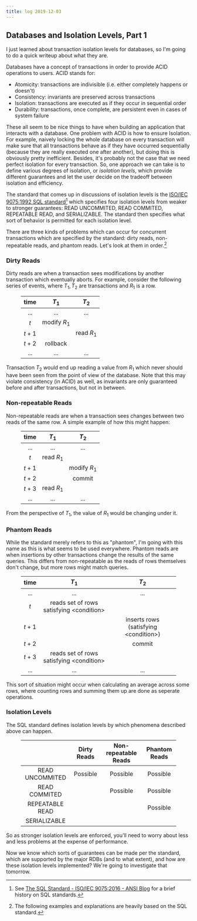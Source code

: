 ```yaml
---
title: log 2019-12-03
---
```


## Databases and Isolation Levels, Part 1

I just learned about transaction isolation levels for databases, so I'm going
to do a quick writeup about what they are.

Databases have a concept of transactions in order to provide 
ACID operations to users. ACID stands for:

- Atomicity: transactions are indivisible (i.e. either completely happens or doesn't)
- Consistency: invariants are preserved across transactions
- Isolation:  transactions are executed as if they occur in sequential order
- Durability: transactions, once complete, are persistent even in cases of system failure

These all seem to be nice things to have when building an application that
interacts with a database. One problem with ACID is how to ensure Isolation.
For example, naively locking the whole database on every transaction will make
sure that all transactions behave as if they have occurred sequentially (because
they are really executed one after another), but doing this is obviously
pretty inefficient. Besides, it's probably not the case that we need perfect
isolation for every transaction. So, one approach we can take is to define
various degrees of isolation, or *isolation levels*, which provide different
guarantees and let the user decide on the tradeoff between isolation and efficiency.

The standard that comes up in discussions of isolation levels is the
[ISO/IEC 9075:1992 SQL standard](http://www.contrib.andrew.cmu.edu/~shadow/sql/sql1992.txt)[^spec]
which specifies four isolation levels from weaker to stronger guarantees:
READ UNCOMMITED, READ COMMITED, REPEATABLE READ, and SERIALIZABLE.
The standard then specifies what sort of behavior is permitted for each
isolation level.

[^spec]:
	See [The SQL Standard - ISO/IEC 9075:2016 - ANSI Blog](https://blog.ansi.org/2018/10/sql-standard-iso-iec-9075-2016-ansi-x3-135/) 
	for a brief history on SQL standards.

There are three kinds of problems which can occur for concurrent transactions
which are specified by the standard: dirty reads, non-repeatable reads, and
phantom reads. Let's look at them in order.[^examples]

[^examples]:
	The following examples and explanations are heavily based on the SQL standard.

### Dirty Reads

Dirty reads are when a transaction sees modifications by another transaction
which eventually aborts. For example, consider the following series of events,
where $T_1, T_2$ are transactions and $R_1$ is a row.

<figure>

|time|$T_1$|$T_2$|
|:--:|:---:|:---:|
|...|...|...|
|$t$|modify $R_1$||
|$t+1$||read $R_1$|
|$t+2$|rollback||
|...|...|...|

</figure>

Transaction $T_2$ would end up reading a value from $R_1$ which never should
have been seen from the point of view of the database. Note that this
may violate consistency (in ACID) as well, as invariants are only guaranteed
before and after transactions, but not in between.

### Non-repeatable Reads

Non-repeatable reads are when a transaction sees changes between two reads of
the same row. A simple example of how this might happen:

<figure>

|time|$T_1$|$T_2$|
|:--:|:---:|:---:|
|...|...|...|
|$t$|read $R_1$||
|$t+1$||modify $R_1$|
|$t+2$||commit|
|$t+3$|read $R_1$||
|...|...|...|

</figure>

From the perspective of $T_1$, the value of $R_1$ would be changing under it.

### Phantom Reads

While the standard merely refers to this as "phantom", I'm going with
this name as this is what seems to be used everywhere. Phantom reads are
when insertions by other transactions change the results of the same queries.
This differs from non-repeatable as the reads of rows themselves don't change,
but more rows might match queries.

<figure>

|time|$T_1$|$T_2$|
|:--:|:---:|:---:|
|...|...|...|
|$t$|reads set of rows satisfying \<condition\>||
|$t+1$||inserts rows (satisfying \<condition\>)|
|$t+2$||commit|
|$t+3$|reads set of rows satisfying \<condition\>||
|...|...|...|

</figure>

This sort of situation might occur when calculating an average across
some rows, where counting rows and summing them up are done as seperate
operations.

### Isolation Levels

The SQL standard defines isolation levels by which phenomena described above 
can happen.

<figure class="fullwidth">

||Dirty Reads|Non-repeatable Reads|Phantom Reads|
|:--:|:--:|:--:|:--:|
|READ UNCOMMITED|Possible|Possible|Possible|
|READ COMMITED  |        |Possible|Possible|
|REPEATABLE READ|        |        |Possible|
|SERIALIZABLE   |        |        |        |

</figure>

So as stronger isolation levels are enforced, you'll need to worry about
less and less problems at the expense of performance.

Now we know which sorts of guarantees can be made per the standard, which are
supported by the major RDBs (and to what extent), and how are these isolation
levels implemented? We're going to investigate that tomorrow.
